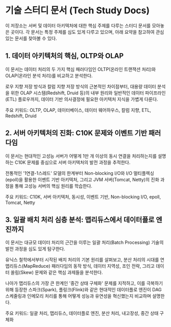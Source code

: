 # 기술 스터디 문서 (Tech Study Docs)
이 저장소는 서버 및 데이터 아키텍처에 대한 핵심 주제를 다루는 스터디 문서를 모아놓은 곳이다. 각 문서는 특정 주제를 심도 있게 다루고 있으며, 아래 요약을 참고하여 관심 있는 문서를 찾아볼 수 있다.

## 1. 데이터 아키텍처의 핵심, OLTP와 OLAP
이 문서는 데이터 처리의 두 가지 핵심 패러다임인 OLTP(온라인 트랜잭션 처리)와 OLAP(온라인 분석 처리)를 비교하고 분석한다.

로우 지향 저장 방식과 칼럼 지향 저장 방식의 근본적인 차이점부터, 대용량 데이터 분석을 위한 OLAP 시스템(Redshift, Druid 등)의 내부 원리와 일반적인 데이터 파이프라인(ETL) 플로우까지, 데이터 기반 의사결정에 필요한 아키텍처 지식을 가볍게 다룬다.

주요 키워드: OLTP, OLAP, 데이터베이스, 데이터 웨어하우스, 칼럼 지향, ETL, Redshift, Druid

## 2. 서버 아키텍처의 진화: C10K 문제와 이벤트 기반 패러다임
이 문서는 현대적인 고성능 서버가 어떻게 1만 개 이상의 동시 연결을 처리하는지를 설명하는 C10K 문제를 중심으로 서버 아키텍처의 발전 과정을 추적한다.

전통적인 '1연결-1스레드' 모델의 한계부터 Non-blocking I/O와 I/O 멀티플렉싱(epoll)을 활용한 이벤트 기반 아키텍처, 그리고 JVM 서버(Tomcat, Netty)의 진화 과정을 통해 고성능 서버의 핵심 원리를 학습한다.

주요 키워드: C10K, 서버 아키텍처, 동시성, 이벤트 기반, Non-blocking I/O, epoll, Tomcat, Netty

## 3. 일괄 배치 처리 심층 분석: 맵리듀스에서 데이터플로 엔진까지
이 문서는 대규모 데이터 처리의 근간을 이루는 일괄 처리(Batch Processing) 기술의 발전 과정을 심도 있게 탐구한다. 

유닉스 철학에서부터 시작된 배치 처리의 기본 원리를 살펴보고, 분산 처리의 시대를 연 맵리듀스(MapReduce) 패러다임의 동작 방식, 데이터 지역성, 조인 전략, 그리고 데이터 쏠림(Skew) 문제와 같은 핵심 과제들을 분석한다.

나아가 맵리듀스의 가장 큰 한계인 '중간 상태 구체화' 문제를 지적하고, 이를 극복하기 위해 등장한 스파크(Spark), 플링크(Flink)와 같은 현대적인 데이터플로 엔진이 DAG 스케줄링과 인메모리 처리를 통해 어떻게 성능과 유연성을 혁신했는지 비교하며 설명한다.

주요 키워드: 일괄 처리, 맵리듀스, 데이터플로 엔진, 분산 처리, 내고장성, 중간 상태 구체화